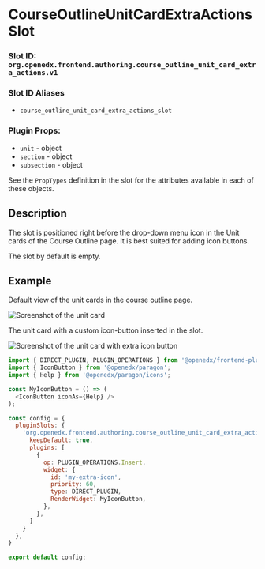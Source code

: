 # CourseOutlineUnitCardExtraActionsSlot

### Slot ID: `org.openedx.frontend.authoring.course_outline_unit_card_extra_actions.v1`

### Slot ID Aliases
* `course_outline_unit_card_extra_actions_slot`

### Plugin Props:

* `unit` - object
* `section` - object
* `subsection` - object

See the `PropTypes` definition in the slot for the attributes available in each of these objects.

## Description

The slot is positioned right before the drop-down menu icon in the Unit cards of the Course Outline page.
It is best suited for adding icon buttons.

The slot by default is empty.

## Example

Default view of the unit cards in the course outline page.

![Screenshot of the unit card](./images/default_view.png)

The unit card with a custom icon-button inserted in the slot.

![Screenshot of the unit card with extra icon button](./images/custom_buttons_added_to_slot.png)

```js
import { DIRECT_PLUGIN, PLUGIN_OPERATIONS } from '@openedx/frontend-plugin-framework';
import { IconButton } from '@openedx/paragon';
import { Help } from '@openedx/paragon/icons';

const MyIconButton = () => (
  <IconButton iconAs={Help} />
);

const config = {
  pluginSlots: {
    'org.openedx.frontend.authoring.course_outline_unit_card_extra_actions.v1': {
      keepDefault: true,
      plugins: [
        {
          op: PLUGIN_OPERATIONS.Insert,
          widget: {
            id: 'my-extra-icon',
            priority: 60,
            type: DIRECT_PLUGIN,
            RenderWidget: MyIconButton,
          },
        },
      ]
    }
  },
}

export default config;
```
